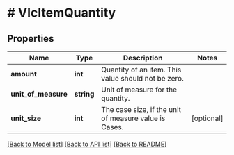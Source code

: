 # # VIcItemQuantity

## Properties

Name | Type | Description | Notes
------------ | ------------- | ------------- | -------------
**amount** | **int** | Quantity of an item. This value should not be zero. |
**unit_of_measure** | **string** | Unit of measure for the quantity. |
**unit_size** | **int** | The case size, if the unit of measure value is Cases. | [optional]

[[Back to Model list]](../../README.md#models) [[Back to API list]](../../README.md#endpoints) [[Back to README]](../../README.md)

